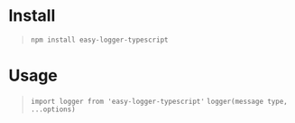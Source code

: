 # Install

> `npm install easy-logger-typescript`

# Usage

> `import logger from 'easy-logger-typescript'`
> `logger(message type, ...options)`

